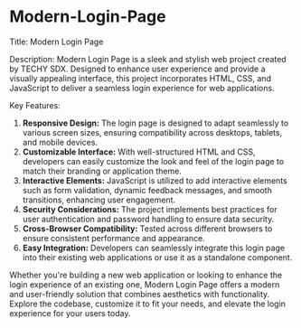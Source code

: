 # Modern-Login-Page
Title: Modern Login Page

Description:
Modern Login Page is a sleek and stylish web project created by TECHY SDX. Designed to enhance user experience and provide a visually appealing interface, this project incorporates HTML, CSS, and JavaScript to deliver a seamless login experience for web applications.

Key Features:
1. **Responsive Design:** The login page is designed to adapt seamlessly to various screen sizes, ensuring compatibility across desktops, tablets, and mobile devices.
2. **Customizable Interface:** With well-structured HTML and CSS, developers can easily customize the look and feel of the login page to match their branding or application theme.
3. **Interactive Elements:** JavaScript is utilized to add interactive elements such as form validation, dynamic feedback messages, and smooth transitions, enhancing user engagement.
4. **Security Considerations:** The project implements best practices for user authentication and password handling to ensure data security.
5. **Cross-Browser Compatibility:** Tested across different browsers to ensure consistent performance and appearance.
6. **Easy Integration:** Developers can seamlessly integrate this login page into their existing web applications or use it as a standalone component.

Whether you're building a new web application or looking to enhance the login experience of an existing one, Modern Login Page offers a modern and user-friendly solution that combines aesthetics with functionality. Explore the codebase, customize it to fit your needs, and elevate the login experience for your users today.
